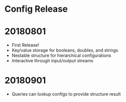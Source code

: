 Config Release
==============

# 20180801
- First Release!
- Key/value storage for booleans, doubles, and strings
- Nestable structure for hierarchical configurations
- Interactive through input/output streams

# 20180901
- Queries can lookup configs to provide structure result